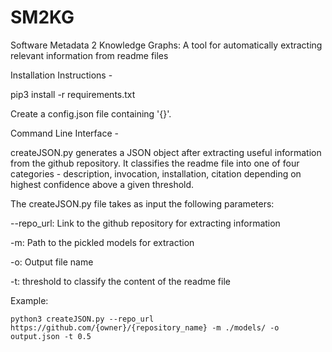 # SM2KG
Software Metadata 2 Knowledge Graphs: A tool for automatically extracting relevant information from readme files

Installation Instructions - 

pip3 install -r requirements.txt

Create a config.json file containing '{}'.

Command Line Interface - 

createJSON.py generates a JSON object after extracting useful information from the github repository. It classifies the readme file into one of four categories - description, invocation, installation, citation depending on highest confidence above a given threshold.

The createJSON.py file takes as input the following parameters:

--repo_url: Link to the github repository for extracting information

-m: Path to the pickled models for extraction

-o: Output file name

-t: threshold to classify the content of the readme file

Example:

`python3 createJSON.py --repo_url https://github.com/{owner}/{repository_name} -m ./models/ -o output.json -t 0.5`
